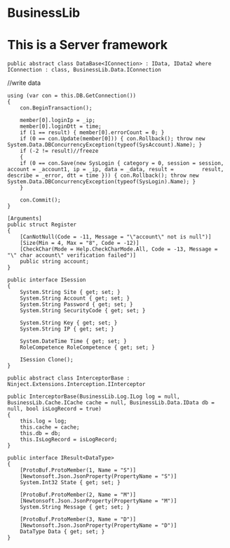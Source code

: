 # BusinessLib

# This is a Server framework

    public abstract class DataBase<IConnection> : IData, IData2 where IConnection : class, BusinessLib.Data.IConnection

//write data

    using (var con = this.DB.GetConnection())
    {
        con.BeginTransaction();

        member[0].loginIp = _ip;
        member[0].loginDtt = time;
        if (1 == result) { member[0].errorCount = 0; }
        if (0 == con.Update(member[0])) { con.Rollback(); throw new System.Data.DBConcurrencyException(typeof(SysAccount).Name); }
        if (-2 != result)//freeze
        {
        if (0 == con.Save(new SysLogin { category = 0, session = session, account = _account1, ip = _ip, data = _data, result =         result, describe = _error, dtt = time })) { con.Rollback(); throw new System.Data.DBConcurrencyException(typeof(SysLogin).Name); }
        }

        con.Commit();
    }

    [Arguments]
    public struct Register
    {
        [CanNotNull(Code = -11, Message = "\"account\" not is null")]
        [Size(Min = 4, Max = "8", Code = -12)]
        [CheckChar(Mode = Help.CheckCharMode.All, Code = -13, Message = "\" char account\" verification failed")]
        public string account;
    }

    public interface ISession
    {
        System.String Site { get; set; }
        System.String Account { get; set; }
        System.String Password { get; set; }
        System.String SecurityCode { get; set; }

        System.String Key { get; set; }
        System.String IP { get; set; }

        System.DateTime Time { get; set; }
        RoleCompetence RoleCompetence { get; set; }

        ISession Clone();
    }

    public abstract class InterceptorBase : Ninject.Extensions.Interception.IInterceptor

    public InterceptorBase(BusinessLib.Log.ILog log = null, BusinessLib.Cache.ICache cache = null, BusinessLib.Data.IData db = null, bool isLogRecord = true)
    {
        this.log = log;
        this.cache = cache;
        this.db = db;
        this.IsLogRecord = isLogRecord;
    }

    public interface IResult<DataType>
    {
        [ProtoBuf.ProtoMember(1, Name = "S")]
        [Newtonsoft.Json.JsonProperty(PropertyName = "S")]
        System.Int32 State { get; set; }

        [ProtoBuf.ProtoMember(2, Name = "M")]
        [Newtonsoft.Json.JsonProperty(PropertyName = "M")]
        System.String Message { get; set; }

        [ProtoBuf.ProtoMember(3, Name = "D")]
        [Newtonsoft.Json.JsonProperty(PropertyName = "D")]
        DataType Data { get; set; }
    }
